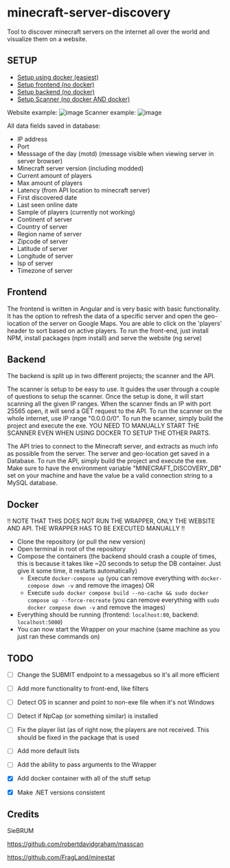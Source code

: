 # minecraft-server-discovery
Tool to discover minecraft servers on the internet all over the world and visualize them on a website.

## SETUP
- [Setup using docker (easiest)](#docker)
- [Setup frontend (no docker)](#frontend)
- [Setup backend (no docker)](#backend)
- [Setup Scanner (no docker AND docker)](#backend)

Website example: 
![image](https://user-images.githubusercontent.com/14212955/172442508-b72047e5-18b6-4932-9b73-94073c8d0cb7.png)
Scanner example:
![image](https://user-images.githubusercontent.com/14212955/172442759-df75ffd9-8986-448c-8cfb-1ac2398d7997.png)

All data fields saved in database:
- IP address
- Port
- Messsage of the day (motd) (message visible when viewing server in server browser)
- Minecraft server version (including modded)
- Current amount of players
- Max amount of players
- Latency (from API location to minecraft server)
- First discovered date
- Last seen online date
- Sample of players (currently not working)
- Continent of server
- Country of server
- Region name of server
- Zipcode of server
- Latitude of server
- Longitude of server
- Isp of server
- Timezone of server

## Frontend
The frontend is written in Angular and is very basic with basic functionality. It has the option to refresh the data of a specific server and open the geo-location of the server on Google Maps. You are able to click on the 'players' header to sort based on active players.
To run the front-end, just install NPM, install packages (npm install) and serve the website (ng serve)

## Backend
The backend is split up in two different projects; the scanner and the API.

The scanner is setup to be easy to use. It guides the user through a couple of questions to setup the scanner. Once the setup is done, it will start scanning all the given IP ranges.
When the scanner finds an IP with port 25565 open, it will send a GET request to the API. To run the scanner on the whole internet, use IP range "0.0.0.0/0".
To run the scanner, simply build the project and execute the exe. YOU NEED TO MANUALLY START THE SCANNER EVEN WHEN USING DOCKER TO SETUP THE OTHER PARTS.

The API tries to connect to the Minecraft server, and extracts as much info as possible from the server. The server and geo-location get saved in a Database.
To run the API, simply build the project and execute the exe. Make sure to have the environment variable "MINECRAFT_DISCOVERY_DB" set on your machine and have the value be a valid connection string to a MySQL database.

## Docker
!! NOTE THAT THIS DOES NOT RUN THE WRAPPER, ONLY THE WEBSITE AND API. THE WRAPPER HAS TO BE EXECUTED MANUALLY !!
- Clone the repository (or pull the new version)
- Open terminal in root of the repository
- Compose the containers (the backend should crash a couple of times, this is because it takes like ~20 seconds to setup the DB container. Just give it some time, it restarts automatically)
  - Execute `docker-compose up`  (you can remove everything with `docker-compose down -v` and remove the images) OR 
  - Execute `sudo docker compose build --no-cache && sudo docker compose up --force-recreate` (you can remove everything with `sudo docker compose down -v` and remove the images)
- Everything should be running (frontend: `localhost:80`, backend: `localhost:5000`)
- You can now start the Wrapper on your machine (same machine as you just ran these commands on)

## TODO
- [ ] Change the SUBMIT endpoint to a messagebus so it's all more efficient
- [ ] Add more functionality to front-end, like filters
- [ ] Detect OS in scanner and point to non-exe file when it's not Windows
- [ ] Detect if NpCap (or something similar) is installed
- [ ] Fix the player list (as of right now, the players are not received. This should be fixed in the package that is used
- [ ] Add more default lists
- [ ] Add the ability to pass arguments to the Wrapper
- [X] Add docker container with all of the stuff setup
- [X] Make .NET versions consistent


## Credits
SieBRUM

https://github.com/robertdavidgraham/masscan

https://github.com/FragLand/minestat
